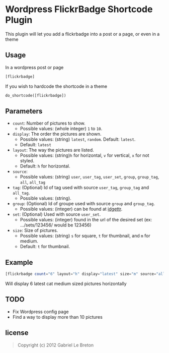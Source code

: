 Wordpress FlickrBadge Shortcode Plugin
======================================

This plugin will let you add a flickrbadge into a post or a page, or even in a theme

Usage
-----
In a wordpress post or page
```php
[flickrbadge]
```
If you wish to hardcode the shortcode in a theme
```php
do_shortcode([flickrbadge])
```

Parameters
----------
- ```count```: Number of pictures to show.
  - Possible values: (whole integer) ```1``` to ```10```. 
- ```display```: The order the pictures are shown.
  - Possible values: (string) ```latest```, ```random```. Default: ```latest```.
  - Default: ```latest```
- ```layout```: The way the pictures are listed.
  - Possible values: (string)```h``` for horizontal, ```v``` for vertical, ```x``` for not styled.
  - Default: ```h``` for horizontal.
- ```source```:
  - Possible values: (string) ```user```, ```user_tag```, ```user_set```, ```group```, ```group_tag```, ```all```, ```all_tag```
- ```tag```: (Optional) Id of tag used with source ```user_tag```, ```group_tag``` and ```all_tag```.
  - Possible values: (string).
- ```group```: (Optional) Id of groupe used with source ```group``` and ```group_tag```.
  - Possible values: (integer) can be found at [idgettr](http://www.idgettr.com).
- ```set```: (Optional) Used with source ```user_set```.
  - Possible values: (integer) found in the url of the desired set (ex: …/sets/123456/ would be 123456)
- ```size```: Size of pictures.
  - Possible values: (string) ```s``` for square, ```t``` for thumbnail, and ```m``` for medium.
  - Default: ```t``` for thumbnail.

Example
-------
```php
[flickrbadge count="6" layout="h" display="latest" size="m" source="all_tag" tag="cat"]
```
Will display 6 latest cat medium sized pictures horizontally

TODO
----
- Fix Wordpress config page
- Find a way to display more than 10 pictures


license
-------
> Copyright (c) 2012 Gabriel Le Breton